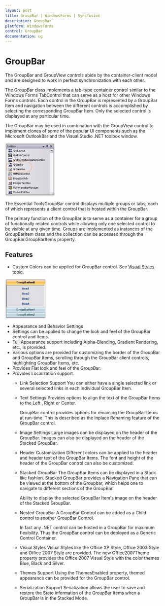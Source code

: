 ```yaml
---
layout: post
title: GroupBar | WindowsForms | Syncfusion
description: GroupBar
platform: WindowsForms
control: GroupBar
documentation: ug
---
```

# GroupBar

The GroupBar and GroupView controls abide by the container-client model and are designed to work in perfect synchronization with each other.

The GroupBar class implements a tab-type container control similar to the Windows Forms TabControl that can serve as a host for other Windows Forms controls. Each control in the GroupBar is represented by a GroupBar Item and navigation between the different controls is accomplished by selecting the corresponding GroupBar Item. Only the selected control is displayed at any particular time.

The GroupBar may be used in combination with the GroupView control to implement clones of some of the popular UI components such as the Microsoft OutlookBar and the Visual Studio .NET toolbox window.

![](Overview_images/Overview_img2.jpeg) 


The Essential ToolsGroupBar control displays multiple groups or tabs, each of which represents a client control that is hosted 
within the GroupBar. 

The primary function of the GroupBar is to serve as a container for a group of functionally related controls while allowing only
one selected control to be visible at any given time. Groups are implemented as instances of the GroupBarItem class and the 
collection can be accessed through the GroupBar.GroupBarItems property. 

## Features

* Custom Colors can be applied for GroupBar control. See [Visual Styles](/windowsforms/groupbar/visual-styles) topic.

![](Overview_images/Overview_img3.jpeg)


* Appearance and Behavior Settings   
* Settings can be applied to change the look and feel of the GroupBar control and Items.
* Full Appearance support including Alpha-Blending, Gradient Rendering, etc., is provided. 
* Various options are provided for customizing the border of the GroupBar and GroupBar Items, scrolling through the GroupBar client controls, highlighting GroupBar Items, etc.
* Provides Flat look and feel of the GroupBar. 
* Provides Localization support. 
   * Link Selection Support 
      You can either have a single selected link or several selected links in each individual GroupBar Item.

   * Text Settings
      Provides options to align the text of the GroupBar Items to the Left , Right or Center. 

      GroupBar control provides options for renaming the GroupBar Items at run-time. This is described as the Inplace Renaming 
	  feature of the GroupBar control.

   * Image Settings 
      Large images can be displayed on the header of the GroupBar. Images can also be displayed on the header of the Stacked 
	  GroupBar.

   * Header Customization
      Different colors can be applied to the header and header text of the GroupBar Items. The font and height of the header of 
	  the GroupBar control can also be customized.

   * Stacked GroupBar
      The GroupBar Items can be displayed in a Stack like fashion. Stacked GroupBar provides a Navigation Pane that can be viewed 
	  at the bottom of the Groupbar, which helps one to navigate to different sections of the GroupBar.

      Ability to display the selected GroupBar Item's image on the header of the Stacked GroupBar.

   * Nested GroupBar
      A GroupBar Control can be added as a Child control to another GroupBar Control.

      In fact any .NET control can be hosted in a GroupBar for maximum flexibility. Thus the GroupBar control can be deployed as
	  a Generic Control Container. 

   * Visual Styles
      Visual Styles like the Office XP Style, Office 2003 Style and Office 2007 Style are provided. The new Office2007Theme 
	  property provides the Office 2007 Visual Style with the color themes Blue, Black and Silver.

   * Themes Support
      Using the ThemesEnabled property, themed appearance can be provided for the GroupBar control. 

   * Serialization Support
      Serialization allows the user to save and restore the State information of the GroupBar Items when a GroupBar is in the 
	  Stacked Mode. 

